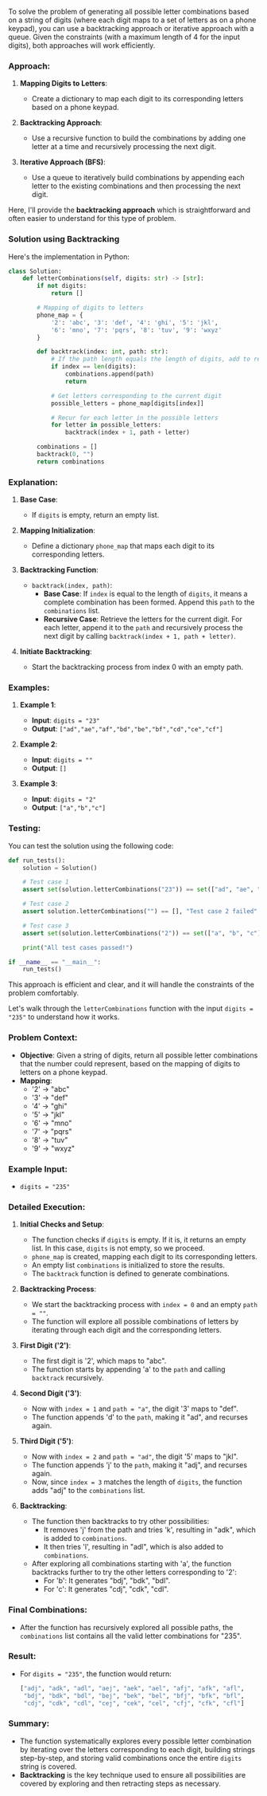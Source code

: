 To solve the problem of generating all possible letter combinations based on a string of digits (where each digit maps to a set of letters as on a phone keypad), you can use a backtracking approach or iterative approach with a queue. Given the constraints (with a maximum length of 4 for the input digits), both approaches will work efficiently.

### Approach:

1. **Mapping Digits to Letters**:
   - Create a dictionary to map each digit to its corresponding letters based on a phone keypad.

2. **Backtracking Approach**:
   - Use a recursive function to build the combinations by adding one letter at a time and recursively processing the next digit.

3. **Iterative Approach (BFS)**:
   - Use a queue to iteratively build combinations by appending each letter to the existing combinations and then processing the next digit.

Here, I'll provide the **backtracking approach** which is straightforward and often easier to understand for this type of problem.

### Solution using Backtracking

Here's the implementation in Python:

```python
class Solution:
    def letterCombinations(self, digits: str) -> [str]:
        if not digits:
            return []

        # Mapping of digits to letters
        phone_map = {
            '2': 'abc', '3': 'def', '4': 'ghi', '5': 'jkl',
            '6': 'mno', '7': 'pqrs', '8': 'tuv', '9': 'wxyz'
        }

        def backtrack(index: int, path: str):
            # If the path length equals the length of digits, add to results
            if index == len(digits):
                combinations.append(path)
                return

            # Get letters corresponding to the current digit
            possible_letters = phone_map[digits[index]]

            # Recur for each letter in the possible letters
            for letter in possible_letters:
                backtrack(index + 1, path + letter)

        combinations = []
        backtrack(0, "")
        return combinations
```

### Explanation:

1. **Base Case**:
   - If `digits` is empty, return an empty list.

2. **Mapping Initialization**:
   - Define a dictionary `phone_map` that maps each digit to its corresponding letters.

3. **Backtracking Function**:
   - `backtrack(index, path)`:
     - **Base Case**: If `index` is equal to the length of `digits`, it means a complete combination has been formed. Append this `path` to the `combinations` list.
     - **Recursive Case**: Retrieve the letters for the current digit. For each letter, append it to the `path` and recursively process the next digit by calling `backtrack(index + 1, path + letter)`.

4. **Initiate Backtracking**:
   - Start the backtracking process from index 0 with an empty path.

### Examples:

1. **Example 1**:
   - **Input**: `digits = "23"`
   - **Output**: `["ad","ae","af","bd","be","bf","cd","ce","cf"]`

2. **Example 2**:
   - **Input**: `digits = ""`
   - **Output**: `[]`

3. **Example 3**:
   - **Input**: `digits = "2"`
   - **Output**: `["a","b","c"]`

### Testing:

You can test the solution using the following code:

```python
def run_tests():
    solution = Solution()

    # Test case 1
    assert set(solution.letterCombinations("23")) == set(["ad", "ae", "af", "bd", "be", "bf", "cd", "ce", "cf"]), "Test case 1 failed"

    # Test case 2
    assert solution.letterCombinations("") == [], "Test case 2 failed"

    # Test case 3
    assert set(solution.letterCombinations("2")) == set(["a", "b", "c"]), "Test case 3 failed"

    print("All test cases passed!")

if __name__ == "__main__":
    run_tests()
```

This approach is efficient and clear, and it will handle the constraints of the problem comfortably.



Let's walk through the `letterCombinations` function with the input `digits = "235"` to understand how it works.

### Problem Context:
- **Objective**: Given a string of digits, return all possible letter combinations that the number could represent, based on the mapping of digits to letters on a phone keypad.
- **Mapping**:
  - '2' -> "abc"
  - '3' -> "def"
  - '4' -> "ghi"
  - '5' -> "jkl"
  - '6' -> "mno"
  - '7' -> "pqrs"
  - '8' -> "tuv"
  - '9' -> "wxyz"

### Example Input:
- `digits = "235"`

### Detailed Execution:

1. **Initial Checks and Setup**:
    - The function checks if `digits` is empty. If it is, it returns an empty list. In this case, `digits` is not empty, so we proceed.
    - `phone_map` is created, mapping each digit to its corresponding letters.
    - An empty list `combinations` is initialized to store the results.
    - The `backtrack` function is defined to generate combinations.

2. **Backtracking Process**:
    - We start the backtracking process with `index = 0` and an empty `path = ""`.
    - The function will explore all possible combinations of letters by iterating through each digit and the corresponding letters.

3. **First Digit ('2')**:
    - The first digit is '2', which maps to "abc".
    - The function starts by appending 'a' to the `path` and calling `backtrack` recursively.

4. **Second Digit ('3')**:
    - Now with `index = 1` and `path = "a"`, the digit '3' maps to "def".
    - The function appends 'd' to the `path`, making it "ad", and recurses again.

5. **Third Digit ('5')**:
    - Now with `index = 2` and `path = "ad"`, the digit '5' maps to "jkl".
    - The function appends 'j' to the `path`, making it "adj", and recurses again.
    - Now, since `index = 3` matches the length of `digits`, the function adds "adj" to the `combinations` list.

6. **Backtracking**:
    - The function then backtracks to try other possibilities:
        - It removes 'j' from the path and tries 'k', resulting in "adk", which is added to `combinations`.
        - It then tries 'l', resulting in "adl", which is also added to `combinations`.
    - After exploring all combinations starting with 'a', the function backtracks further to try the other letters corresponding to '2':
        - For 'b': It generates "bdj", "bdk", "bdl".
        - For 'c': It generates "cdj", "cdk", "cdl".

### Final Combinations:
- After the function has recursively explored all possible paths, the `combinations` list contains all the valid letter combinations for "235".

### Result:
- For `digits = "235"`, the function would return:
  ```python
  ["adj", "adk", "adl", "aej", "aek", "ael", "afj", "afk", "afl",
   "bdj", "bdk", "bdl", "bej", "bek", "bel", "bfj", "bfk", "bfl",
   "cdj", "cdk", "cdl", "cej", "cek", "cel", "cfj", "cfk", "cfl"]
  ```

### Summary:
- The function systematically explores every possible letter combination by iterating over the letters corresponding to each digit, building strings step-by-step, and storing valid combinations once the entire `digits` string is covered.
- **Backtracking** is the key technique used to ensure all possibilities are covered by exploring and then retracting steps as necessary.
